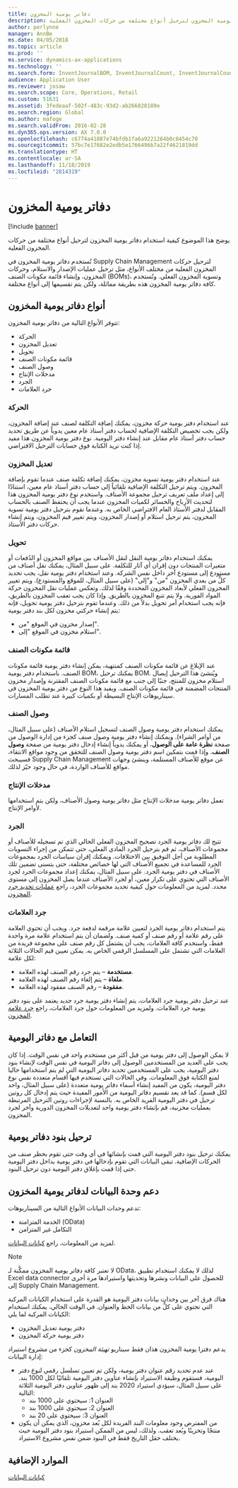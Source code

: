 ```yaml
---
title: دفاتر يومية المخزون
description: يوضح هذا الموضوع كيفية استخدام دفاتر يومية المخزون لترحيل أنواع مختلفة من حركات المخزون الفعلية.
author: perlynne
manager: AnnBe
ms.date: 04/05/2018
ms.topic: article
ms.prod: ''
ms.service: dynamics-ax-applications
ms.technology: ''
ms.search.form: InventJournalBOM, InventJournalCount, InventJournalCountTag, InventJournalLossProfit, InventJournalMovement, InventJournalTransfer, WMSJournalTable
audience: Application User
ms.reviewer: josaw
ms.search.scope: Core, Operations, Retail
ms.custom: 51631
ms.assetid: 3fedeaaf-502f-483c-93d2-ab266828189e
ms.search.region: Global
ms.author: mafoge
ms.search.validFrom: 2016-02-28
ms.dyn365.ops.version: AX 7.0.0
ms.openlocfilehash: c6774a41887e74bfdb1fa6a9221264b0c8454c70
ms.sourcegitcommit: 57bc7e17682e2edb5e1766496b7a22f4621819dd
ms.translationtype: HT
ms.contentlocale: ar-SA
ms.lasthandoff: 11/18/2019
ms.locfileid: "2814319"
---
```

# <a name="inventory-journals"></a>دفاتر يومية المخزون

[!include [banner](../includes/banner.md)]

يوضح هذا الموضوع كيفية استخدام دفاتر يومية المخزون لترحيل أنواع مختلفة من حركات المخزون الفعلية.

تُستخدم دفاتر يومية المخزون في Supply Chain Management لترحيل حركات المخزون الفعلية من مختلف الأنواع، مثل ترحيل عمليات الإصدار والاستلام، وحركات المخزون، وإنشاء قائمة مكونات الصنف (BOMs)، وتسوية المخزون الفعلي. وتُستخدم كافة دفاتر يومية المخزون هذه بطريقة مماثلة، ولكن يتم تقسيمها إلى أنواع مختلفة.

## <a name="types-of-inventory-journals"></a>أنواع دفاتر يومية المخزون
تتوفر الأنواع التالية من دفاتر يومية المخزون:

-   الحركة
-   تعديل المخزون
-   تحويل
-   قائمة مكونات الصنف
-   وصول الصنف
-   مدخلات الإنتاج
-   الجرد
-   جرد العلامات

### <a name="movement"></a>الحركة

عند استخدام دفتر يومية حركة مخزون، يمكنك إضافة التكلفة لصنف عند إضافة المخزون، ولكن يجب تخصيص التكلفة الإضافية لحساب دفتر أستاذ عام معين يدوياً عن طريق تحديد حساب دفتر أستاذ عام مقابل عند إنشاء دفتر اليومية. نوع دفتر يومية المخزون هذا مفيد إذا كنت تريد الكتابة فوق حسابات الترحيل الافتراضي.

### <a name="inventory-adjustment"></a>تعديل المخزون

عند استخدام دفتر يومية تسوية مخزون، يمكنك إضافة تكلفة صنف عندما تقوم بإضافة المخزون. ويتم ترحيل التكلفة الإضافية تلقائياً إلى حساب دفتر أستاذ عام معين، استنادًا إلى إعداد ملف تعريف ترحيل مجموعة الأصناف. واستخدم نوع دفتر يومية المخزون هذا لتحديث الأرباح والخسائر لكميات المخزون عندما يجب أن يحتفظ الصنف بالحساب المقابل لدفتر الأستاذ العام الافتراضي الخاص به. وعندما تقوم بترحيل دفتر يومية تسوية المخزون، يتم ترحيل استلام أو إصدار المخزون، ويتم تغيير قيم المخزون، ويتم إنشاء حركات دفتر الأستاذ.

### <a name="transfer"></a>تحويل

يمكنك استخدام دفاتر يومية النقل لنقل الأصناف بين مواقع المخزون أو الدُفعات أو متغيرات المنتجات دون إقران أي آثار للتكلفة. على سبيل المثال، يمكنك نقل أصناف من مستودع إلى مستودع آخر داخل نفس الشركة. وعند استخدام دفتر يومية نقل، يجب تحديد كلٍّ من بعدي المخزون "من" و"إلى" (على سبيل المثال، للموقع والمستودع). ويتم تغيير المخزون الفعلي لأبعاد المخزون المحددة وفقًا لذلك. وتعكس عمليات نقل المخزون حركة المواد الفورية. ولا يتم تتبع المخزون بالطريق. وإذا كان يجب تعقب المخزون بالطريق، فإنه يجب استخدام أمر تحويل بدلاً من ذلك. وعندما تقوم بترحيل دفتر يومية تحويل، فإنه يتم إنشاء حركتي مخزون لكل بند دفتر يومية:

-   إصدار مخزون في الموقع "من".
-   استلام مخزون في الموقع "إلى".

### <a name="bom"></a>قائمة مكونات الصنف

عند الإبلاغ عن قائمة مكونات الصنف كمنتهية، يمكن إنشاء دفتر يومية قائمة مكونات الصنف. باستخدام دفتر يومية BOM، يمكنك ترحيل BOM. ويُنشئ هذا الترحيل إيصال استلام مخزون للمنتج، جنبًا إلى جنب مع قائمة مكونات الصنف المقترنة وإصدار مخزون المنتجات المضمنة في قائمة مكونات الصنف. ويفيد هذا النوع من دفتر يومية المخزون في سيناريوهات الإنتاج البسيطة أو بكميات كبيرة عند تطلب المسارات.

### <a name="item-arrival"></a>وصول الصنف

يمكنك استخدام دفتر يومية وصول الصنف لتسجيل استلام الأصناف (على سبيل المثال، من أوامر الشراء). ويمكنك إنشاء دفتر يومية وصول صنف كجزء من إدارة الوصول من صفحة **نظرة عامة على الوصول**، أو يمكنك يدوياً إنشاء إدخال دفتر يومية من صفحة **وصول الصنف**. وإذا قمت بتمكين اسم دفتر يومية وصول الصنف للتحقق من وجود مواقع الانتقاء، فسيبحث Supply Chain Management عن موقع للأصناف المستلمة، وينشئ وجهات مواقع للأصناف الواردة، في حال وجود حيّز لذلك.

### <a name="production-input"></a>مدخلات الإنتاج

تعمل دفاتر يومية مدخلات الإنتاج مثل دفاتر يومية وصول الأصناف، ولكن يتم استخدامها لأوامر الإنتاج.

### <a name="counting"></a>الجرد

تتيح لك دفاتر يومية الجرد تصحيح المخزون الفعلي الحالي الذي تم تسجيله للأصناف أو مجموعات الأصناف، ثم قم بترحيل الجرد المادي الفعلي، حتى تتمكن من إجراء التسويات المطلوبة من أجل التوفيق بين الاختلافات. ويمكنك إقران سياسات الجرد بمجموعات الجرد للمساعدة في تجميع الأصناف التي لها خصائص مختلفة، حتى يتسنى تضمين تلك الأصناف في دفتر يومية الجرد. على سبيل المثال، يمكنك إعداد مجموعات الجرد لجرد الأصناف التي تحتوي على تكرار معين، أو لجرد الأصناف عندما يصل المخزون إلى مستوى محدد. لمزيد من المعلومات حول كيفية تحديد مجموعات الجرد، راجع [عمليات تحديد جرد المخزون](tasks/define-inventory-counting-processes.md).

### <a name="tag-counting"></a>جرد العلامات

يتم استخدام دفاتر يومية الجرد لتعيين علامة مرقمة لدفعة جرد. ويجب أن تحتوي العلامة على رقم علامة أو رقم صنف أو كمية صنف. ولضمان أن يتم استخدام علامة مرة واحدة فقط، واستخدم كافة العلامات، يجب أن يشتمل كل رقم صنف على مجموعة فريدة من العلامات التي تشتمل على المسلسل الرقمي الخاص به. يمكن تعيين قيم الحالات الثلاثة لكل علامة:

-   **مستخدمة** – يتم جرد رقم الصنف لهذه العلامة.
-   **ملغاة** – يتم إلغاء رقم الصنف لهذه العلامة.
-   **مفقودة** – رقم الصنف مفقود لهذه العلامة.

عند ترحيل دفتر يومية جرد العلامات، يتم إنشاء دفتر يومية جرد جديد يعتمد على بنود دفتر يومية جرد العلامات. ولمزيد من المعلومات حول جرد العلامات، راجع [جرد علامة المخزون](inventory-tag-counting.md).

## <a name="working-with-journals"></a>التعامل مع دفاتر اليومية
لا يمكن الوصول إلى دفتر يومية من قبل أكثر من مستخدم واحد في نفس الوقت. إذا كان يجب على العديد من المستخدمين الوصول إلى دفاتر اليومية في نفس الوقت لإنشاء بنود دفتر اليومية، يجب على المستخدمين تحديد دفاتر اليومية التي لم يتم استخدامها حاليا لمنع الكتابة فوق المعلومات. وفي الحالات التي تستخدم فيها أقسام متعددة نفس نوع دفتر اليومية، يكون من المفيد إنشاء أسماء دفاتر يومية متعددة (على سبيل المثال، واحد لكل قسم). كما قد يعد تقسيم دفاتر اليومية من الأمور المفيدة حيث يتم إدخال كل روتين ترحيل في دفتر اليومية الفريد الخاص به. بالنسبة لإجراءات روتين الترحيل المرتبطة بعمليات مخزنية، قم بإنشاء دفتر يومية واحد لتعديلات المخزون الدورية وآخر لجرد المخزون.

## <a name="posting-journal-lines"></a>ترحيل بنود دفاتر يومية
يمكنك ترحيل بنود دفتر اليومية التي قمت بإنشائها في أي وقت حتى تقوم بحظر صنف من الحركات الإضافية. تبقى البيانات التي تقوم بإدخالها في دفتر يومية بداخل دفتر اليومية حتى إذا قمت بإغلاق دفتر اليومية دون ترحيل البنود.

## <a name="data-entity-support-for-inventory-journals"></a>دعم وحدة البيانات لدفاتر يومية المخزون

تدعم وحدات البيانات الأنواع التالية من السيناريوهات:
-    الخدمة المتزامنة (OData)
-  التكامل غير المتزامن

لمزيد من المعلومات، راجع [كيانات البيانات](../../dev-itpro/data-entities/data-entities.md).

> [!NOTE]
> لا تعتبر كافة دفاتر يومية المخزون ممكَّنة لـ OData، لذلك لا يمكنك استخدام تطبيق Excel data connector للحصول على البيانات ونشرها وتحديثها واستيرادها مرة أخرى إلى Supply Chain Management. 

هناك فرق آخر بين وحدات بيانات دفتر اليومية هو القدرة على استخدام الكيانات المركبة التي تحتوي على كلٍّ من بيانات الخط والعنوان. في الوقت الحالي، يمكنك استخدام الكيانات المركبة لما يلي:
-   دفتر يومية تعديل المخزون
-   دفتر يومية حركة المخزون

يدعم دفترا يومية المخزون هذان فقط سيناريو *تهيئة المخزون* كجزء من مشروع استيراد إدارة البيانات:
-  عند عدم تحديد رقم عنوان دفتر يومية، ولكن تم تعيين تسلسل رقمي لنوع دفتر اليومية، فستقوم وظيفة الاستيراد بإنشاء عناوين دفتر اليومية تلقائيًا لكل 1000 بند. على سبيل المثال، سيؤدي استيراد 2020 بند إلى ظهور عناوين دفتر اليومية الثلاثة التالية:
    -  العنوان 1: سيحتوي على 1000 بند
    -  العنوان 2: سيحتوي على 1000 بند
    -  العنوان 3: سيحتوي على 20 بند
-  من المفترض وجود معلومات البند الفريدة لكل بُعد مخزون، الذي يمكن أن يكون منتجًا وتخزينًا وبُعد تعقب. ولذلك، ليس من الممكن استيراد بنود دفتر اليومية حيث يختلف حقل التاريخ فقط في البنود ضمن نفس مشروع الاستيراد.

## <a name="additional-resources"></a>الموارد الإضافية

[كيانات البيانات](../../dev-itpro/data-entities/data-entities.md)
